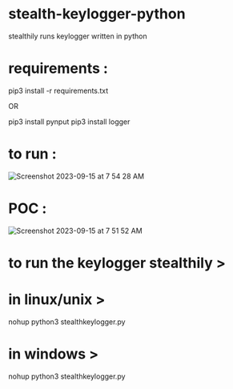 # stealth-keylogger-python
stealthily runs keylogger written in python 

# requirements :

pip3 install -r requirements.txt

OR

pip3 install pynput
pip3 install logger

# to run :

![Screenshot 2023-09-15 at 7 54 28 AM](https://github.com/p474nj4y/stealth-keylogger-python/assets/109905193/4ed601d8-ac2d-4497-bf09-e7ab1af81a59)

# POC :

![Screenshot 2023-09-15 at 7 51 52 AM](https://github.com/p474nj4y/stealth-keylogger-python/assets/109905193/eaffee97-28e9-4639-b06c-f86bfcd0b47b)

# to run the keylogger stealthily >
# in linux/unix > 

nohup python3 stealthkeylogger.py

# in windows >

nohup python3 stealthkeylogger.py
